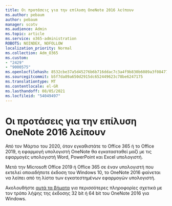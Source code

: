 ```yaml
---
title: Οι προτάσεις για την επίλυση OneNote 2016 λείπουν
ms.author: pebaum
author: pebaum
manager: scotv
ms.audience: Admin
ms.topic: article
ms.service: o365-administration
ROBOTS: NOINDEX, NOFOLLOW
localization_priority: Normal
ms.collection: Adm_O365
ms.custom:
- "2429"
- "9000575"
ms.openlocfilehash: 8532cbe37a5d45276b6b716ddac7c3a4f9b830b6089a3f08477150e449a0c92f
ms.sourcegitcommit: b5f7da89a650d2915dc652449623c78be6247175
ms.translationtype: MT
ms.contentlocale: el-GR
ms.lasthandoff: 08/05/2021
ms.locfileid: "54049497"
---
```

# <a name="suggestions-for-resolving-onenote-2016-is-missing"></a>Οι προτάσεις για την επίλυση OneNote 2016 λείπουν

Από τον Μάρτιο του 2020, όταν εγκαθιστάτε το Office 365 ή το Office 2019, η εφαρμογή υπολογιστή OneNote θα εγκατασταθεί μαζί με τις εφαρμογές υπολογιστή Word, PowerPoint και Excel υπολογιστή.

Μετά την Microsoft Office 2019 ή Office 365 σε έναν υπολογιστή που εκτελεί οποιαδήποτε έκδοση του Windows 10, το OneNote 2016 φαίνεται να λείπει από τη λίστα των εγκατεστημένων εφαρμογών υπολογιστή.

Ακολουθήστε [αυτά τα βήματα](https://support.office.com/article/OneNote-2016-is-missing-after-installing-Office-2019-or-Office-365-1844ba87-7248-4bd8-a735-66a52f98e6e5) για περισσότερες πληροφορίες σχετικά με τον τρόπο λήψης της έκδοσης 32 bit ή 64 bit του OneNote 2016 για Windows.

